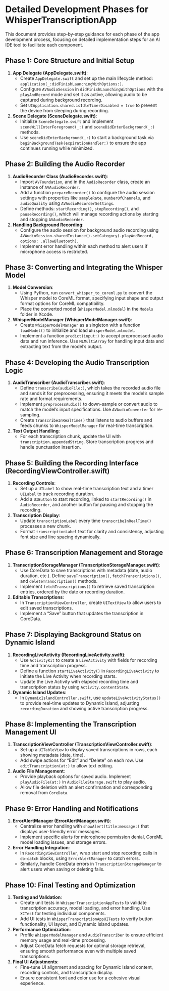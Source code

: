 # Detailed Development Phases for WhisperTranscriptionApp

This document provides step-by-step guidance for each phase of the app development process, focusing on detailed implementation steps for an AI IDE tool to facilitate each component.

## Phase 1: Core Structure and Initial Setup
1. **App Delegate (AppDelegate.swift)**:
   - Create `AppDelegate.swift` and set up the main lifecycle method: `application(_:didFinishLaunchingWithOptions:)`.
   - Configure `AVAudioSession` in `didFinishLaunchingWithOptions` with the `playAndRecord` mode and set it as active, allowing audio to be captured during background recording.
   - Set `UIApplication.shared.isIdleTimerDisabled = true` to prevent the device from sleeping during recording.
2. **Scene Delegate (SceneDelegate.swift)**:
   - Initialize `SceneDelegate.swift` and implement `sceneWillEnterForeground(_:)` and `sceneDidEnterBackground(_:)` methods.
   - Use `sceneDidEnterBackground(_:)` to start a background task via `beginBackgroundTask(expirationHandler:)` to ensure the app continues running while minimized.

## Phase 2: Building the Audio Recorder
1. **AudioRecorder Class (AudioRecorder.swift)**:
   - Import `AVFoundation`, and in the `AudioRecorder` class, create an instance of `AVAudioRecorder`.
   - Add a function `prepareRecorder()` to configure the audio session settings with properties like `sampleRate`, `numberOfChannels`, and `audioQuality` using `AVAudioRecorderSettings`.
   - Define methods: `startRecording()`, `stopRecording()`, and `pauseRecording()`, which will manage recording actions by starting and stopping `AVAudioRecorder`.
2. **Handling Background Recording**:
   - Configure the audio session for background audio recording using `AVAudioSession.sharedInstance().setCategory(.playAndRecord, options: .allowBluetooth)`.
   - Implement error handling within each method to alert users if microphone access is restricted.

## Phase 3: Converting and Integrating the Whisper Model
1. **Model Conversion**:
   - Using Python, run `convert_whisper_to_coreml.py` to convert the Whisper model to CoreML format, specifying input shape and output format options for CoreML compatibility.
   - Place the converted model (`WhisperModel.mlmodel`) in the `Models` folder in Xcode.
2. **WhisperModelManager (WhisperModelManager.swift)**:
   - Create `WhisperModelManager` as a singleton with a function `loadModel()` to initialize and load `WhisperModel.mlmodel`.
   - Implement a function `predict(input:)` to accept preprocessed audio data and run inference. Use `MLMultiArray` for handling input data and extracting text from the model’s output.

## Phase 4: Developing the Audio Transcription Logic
1. **AudioTranscriber (AudioTranscriber.swift)**:
   - Define `transcribe(audioFile:)`, which takes the recorded audio file and sends it for preprocessing, ensuring it meets the model’s sample rate and format requirements.
   - Implement `preprocessAudio()` to down-sample or convert audio to match the model’s input specifications. Use `AVAudioConverter` for re-sampling.
   - Create `transcribeInRealTime()` that listens to audio buffers and feeds chunks to `WhisperModelManager` for real-time transcription.
2. **Text Output Handling**:
   - For each transcription chunk, update the UI with `transcription.appendedString`. Store transcription progress and handle punctuation insertion.

## Phase 5: Building the Recording Interface (RecordingViewController.swift)
1. **Recording Controls**:
   - Set up a `UILabel` to show real-time transcription text and a timer `UILabel` to track recording duration.
   - Add a `UIButton` to start recording, linked to `startRecording()` in `AudioRecorder`, and another button for pausing and stopping the recording.
2. **Transcription Display**:
   - Update `transcriptionLabel` every time `transcribeInRealTime()` processes a new chunk.
   - Format `transcriptionLabel` text for clarity and consistency, adjusting font size and line spacing dynamically.

## Phase 6: Transcription Management and Storage
1. **TranscriptionStorageManager (TranscriptionStorageManager.swift)**:
   - Use CoreData to save transcriptions with metadata (date, audio duration, etc.). Define `saveTranscription()`, `fetchTranscriptions()`, and `deleteTranscription()` methods.
   - Implement `fetchTranscriptions()` to retrieve saved transcription entries, ordered by the date or recording duration.
2. **Editable Transcriptions**:
   - In `TranscriptionViewController`, create `UITextView` to allow users to edit saved transcriptions.
   - Implement a “Save” button that updates the transcription in CoreData.

## Phase 7: Displaying Background Status on Dynamic Island
1. **RecordingLiveActivity (RecordingLiveActivity.swift)**:
   - Use `ActivityKit` to create a `LiveActivity` with fields for recording time and transcription progress.
   - Define a function `startLiveActivity()` in `RecordingLiveActivity` to initiate the Live Activity when recording starts.
   - Update the Live Activity with elapsed recording time and transcription status by using `Activity.contentState`.
2. **Dynamic Island Updates**:
   - In `DynamicIslandController.swift`, use `updateLiveActivityStatus()` to provide real-time updates to Dynamic Island, adjusting `recordingDuration` and showing active transcription progress.

## Phase 8: Implementing the Transcription Management UI
1. **TranscriptionViewController (TranscriptionViewController.swift)**:
   - Set up a `UITableView` to display saved transcriptions in rows, each showing metadata (date, time).
   - Add swipe actions for “Edit” and “Delete” on each row. Use `editTranscription(at:)` to allow text editing.
2. **Audio File Management**:
   - Provide playback options for saved audio. Implement `playAudioFile(at:)` in `AudioFileStorage.swift` to play audio.
   - Allow file deletion with an alert confirmation and corresponding removal from `CoreData`.

## Phase 9: Error Handling and Notifications
1. **ErrorAlertManager (ErrorAlertManager.swift)**:
   - Centralize error handling with `showAlert(title:message:)` that displays user-friendly error messages.
   - Implement specific alerts for microphone permission denial, CoreML model loading issues, and storage errors.
2. **Error Handling Integration**:
   - In `RecordingViewController`, wrap start and stop recording calls in `do-catch` blocks, using `ErrorAlertManager` to catch errors.
   - Similarly, handle CoreData errors in `TranscriptionStorageManager` to alert users when saving or deleting fails.

## Phase 10: Final Testing and Optimization
1. **Testing and Validation**:
   - Create unit tests in `WhisperTranscriptionAppTests` to validate transcription accuracy, model loading, and error handling. Use `XCTest` for testing individual components.
   - Add UI tests in `WhisperTranscriptionAppUITests` to verify button functionality, UI layout, and Dynamic Island updates.
2. **Performance Optimization**:
   - Profile `WhisperModelManager` and `AudioTranscriber` to ensure efficient memory usage and real-time processing.
   - Adjust CoreData fetch requests for optimal storage retrieval, ensuring smooth performance even with multiple saved transcriptions.
3. **Final UI Adjustments**:
   - Fine-tune UI alignment and spacing for Dynamic Island content, recording controls, and transcription display.
   - Ensure consistent font and color use for a cohesive visual experience.

